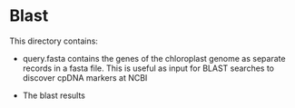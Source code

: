 Blast
===

This directory contains:

- query.fasta contains the genes of the chloroplast genome as separate records in a fasta file. This is useful as input for BLAST searches to discover cpDNA markers at NCBI

- The blast results